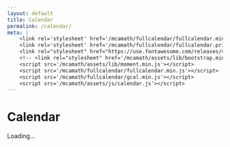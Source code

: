 ```yaml
---
layout: default
title: Calendar
permalink: /calendar/
meta: |
    <link rel='stylesheet' href='/mcamath/fullcalendar/fullcalendar.min.css' />
    <link rel='stylesheet' href='/mcamath/fullcalendar/fullcalendar.print.min.css' media='print' />
    <link rel="stylesheet" href="https://use.fontawesome.com/releases/v5.3.1/css/all.css" integrity="sha384-mzrmE5qonljUremFsqc01SB46JvROS7bZs3IO2EmfFsd15uHvIt+Y8vEf7N7fWAU" crossorigin="anonymous">
    <!-- <link rel="stylesheet" href='/mcamath/assets/lib/bootstrap.min.css' /> -->
    <script src='/mcamath/assets/lib/moment.min.js'></script>
    <script src='/mcamath/fullcalendar/fullcalendar.min.js'></script>
    <script src='/mcamath/fullcalendar/gcal.min.js'></script>
    <script src='/mcamath/assets/js/calendar.js'></script>
---
```

<div> <h1>Calendar</h1> </div>
<div id='calendar'></div>
<div id='loading'>Loading...</div>
